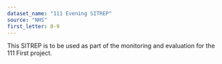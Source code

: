```yaml
---
dataset_name: "111 Evening SITREP"
source: "NHS"
first_letter: 0-9
---
```

This SITREP is to be used as part of the monitoring and evaluation for the 111 First project.